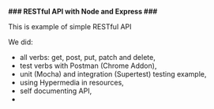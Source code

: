 **### RESTful API with Node and Express ###**

This is example of simple RESTful API

We did:
- all verbs: get, post, put, patch and delete,
- test verbs with Postman (Chrome Addon),
- unit (Mocha) and integration (Supertest) testing example,
- using Hypermedia in resources,
- self documenting API,
-
